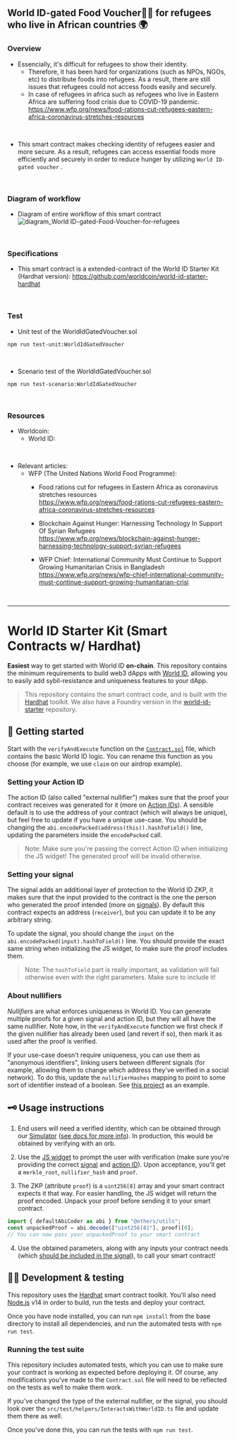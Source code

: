 ## World ID-gated Food Voucher🎫🆔 for refugees who live in African countries 🌍
### Overview
- Essencially, it's difficult for refugees to show their identity. 
  - Therefore, it has been hard for organizations (such as NPOs, NGOs, etc) to distribute foods into refugees. As a result, there are still issues that refugees could not access foods easily and securely.
  - In case of refugees in africa such as refugees who live in Eastern Africa are suffering food crisis due to COVID-19 pandemic.
    https://www.wfp.org/news/food-rations-cut-refugees-eastern-africa-coronavirus-stretches-resources

<br>

- This smart contract makes checking identity of refugees easier and more secure. As a result, refugees can access essential foods more efficiently and securely in order to reduce hunger by utilizing `World ID-gated voucher` .

<br>

### Diagram of workflow
- Diagram of entire workflow of this smart contract
  ![diagram_World ID-gated-Food-Voucher-for-refugees](https://user-images.githubusercontent.com/19357502/189624370-ff52ef8e-9284-4841-9e74-c18bc650ffda.jpeg)

<br>

### Specifications
- This smart contract is a extended-contract of the World ID Starter Kit (Hardhat version): https://github.com/worldcoin/world-id-starter-hardhat

<br>

### Test
- Unit test of the WorldIdGatedVoucher.sol
```
npm run test-unit:WorldIdGatedVoucher
```

<br>

- Scenario test of the WorldIdGatedVoucher.sol
```
npm run test-scenario:WorldIdGatedVoucher
```

<br>

### Resources
- Worldcoin: 
  - World ID:

<br>

- Relevant articles:
  - WFP (The United Nations World Food Programme):  
    - Food rations cut for refugees in Eastern Africa as coronavirus stretches resources  
      https://www.wfp.org/news/food-rations-cut-refugees-eastern-africa-coronavirus-stretches-resources  

    - Blockchain Against Hunger: Harnessing Technology In Support Of Syrian Refugees  
      https://www.wfp.org/news/blockchain-against-hunger-harnessing-technology-support-syrian-refugees  

    - WFP Chief: International Community Must Continue to Support Growing Humanitarian Crisis in Bangladesh  
      https://www.wfp.org/news/wfp-chief-international-community-must-continue-support-growing-humanitarian-crisi  

<br>

<hr>

# World ID Starter Kit (Smart Contracts w/ Hardhat)

**Easiest** way to get started with World ID **on-chain**. This repository contains the minimum requirements to build web3 dApps with [World ID](#-about-world-id), allowing you to easily add sybil-resistance and uniqueness features to your dApp.

> This repository contains the smart contract code, and is built with the [Hardhat](https://hardhat.org) toolkit. We also have a Foundry version in the [world-id-starter](https://github.com/worldcoin/world-id-starter) repository.

## 🏃 Getting started

Start with the `verifyAndExecute` function on the [`Contract.sol`](contracts/Contract.sol) file, which contains the basic World ID logic. You can rename this function as you choose (for example, we use `claim` on our airdrop example).

### Setting your Action ID

The action ID (also called "external nullifier") makes sure that the proof your contract receives was generated for it (more on [Action IDs](https://id.worldcoin.org/docs/about/glossary#action-id)). A sensible default is to use the address of your contract (which will always be unique), but feel free to update if you have a unique use-case. You should be changing the `abi.encodePacked(address(this)).hashToField()` line, updating the parameters inside the `encodePacked` call.

> Note: Make sure you're passing the correct Action ID when initializing the JS widget! The generated proof will be invalid otherwise.

### Setting your signal

The signal adds an additional layer of protection to the World ID ZKP, it makes sure that the input provided to the contract is the one the person who generated the proof intended (more on [signals](https://id.worldcoin.org/docs/about/glossary#signal)). By default this contract expects an address (`receiver`), but you can update it to be any arbitrary string.

To update the signal, you should change the `input` on the `abi.encodePacked(input).hashToField()` line. You should provide the exact same string when initializing the JS widget, to make sure the proof includes them.

> Note: The `hashToField` part is really important, as validation will fail otherwise even with the right parameters. Make sure to include it!

### About nullifiers

_Nullifiers_ are what enforces uniqueness in World ID. You can generate multiple proofs for a given signal and action ID, but they will all have the same nullifier. Note how, in the `verifyAndExecute` function we first check if the given nullifier has already been used (and revert if so), then mark it as used after the proof is verified.

If your use-case doesn't require uniqueness, you can use them as "anonymous identifiers", linking users between different signals (for example, allowing them to change which address they've verified in a social network). To do this, update the `nullifierHashes` mapping to point to some sort of identifier instead of a boolean. See [this project](https://github.com/m1guelpf/lens-humancheck/blob/main/src/HumanCheck.sol) as an example.

## 🗝 Usage instructions

1. End users will need a verified identity, which can be obtained through our [Simulator](https://simulator.worldcoin.org) ([see docs for more info](https://id.worldcoin.org/test)). In production, this would be obtained by verifying with an orb.

2. Use the [JS widget](https://id.worldcoin.org/docs/js) to prompt the user with verification (make sure you're providing the correct [signal](#setting-your-signal) and [action ID](#setting-your-action-id)). Upon acceptance, you'll get a `merkle_root`, `nullifier_hash` and `proof`.

3. The ZKP (attribute `proof`) is a `uint256[8]` array and your smart contract expects it that way. For easier handling, the JS widget will return the proof encoded. Unpack your proof before sending it to your smart contract. 

```js
import { defaultAbiCoder as abi } from "@ethers/utils";
const unpackedProof = abi.decode(["uint256[8]"], proof)[0];
// You can now pass your unpackedProof to your smart contract
```

4. Use the obtained parameters, along with any inputs your contract needs (which [should be included in the signal](#setting-your-signal)), to call your smart contract!

## 🧑‍💻 Development & testing

This repository uses the [Hardhat](https://hardhat.org) smart contract toolkit. You'll also need [Node.js](https://nodejs.org) v14 in order to build, run the tests and deploy your contract.

Once you have node installed, you can run `npm install` from the base directory to install all dependencies, and run the automated tests with `npm run test`.

### Running the test suite

This repository includes automated tests, which you can use to make sure your contract is working as expected before deploying it. Of course, any modifications you've made to the `Contract.sol` file will need to be reflected on the tests as well to make them work.

If you've changed the type of the external nullifier, or the signal, you should look over the `src/test/helpers/InteractsWithWorldID.ts` file and update them there as well.

Once you've done this, you can run the tests with `npm run test`.

<!-- WORLD-ID-SHARED-README-TAG:START - Do not remove or modify this section directly -->
<!-- WORLD-ID-SHARED-README-TAG:END -->
